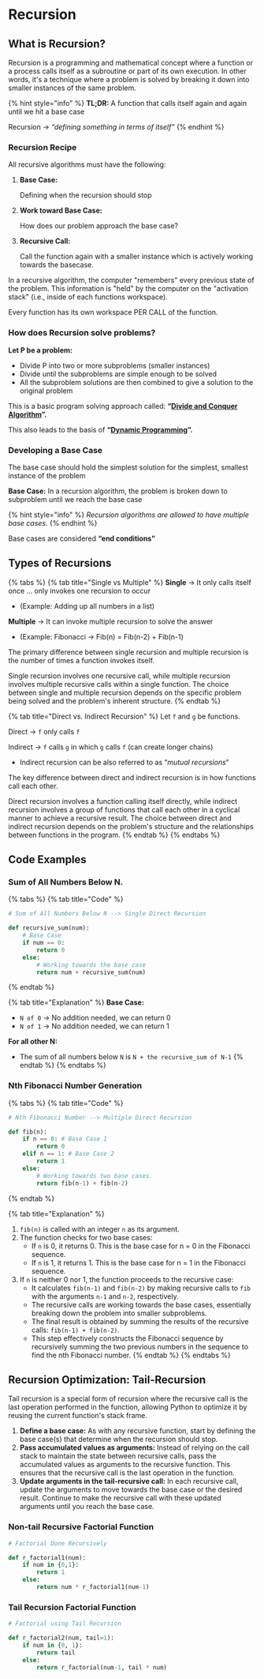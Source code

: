 # Recursion

## What is Recursion?

Recursion is a programming and mathematical concept where a function or a process calls itself as a subroutine or part of its own execution. In other words, it's a technique where a problem is solved by breaking it down into smaller instances of the same problem.

{% hint style="info" %}
**TL;DR:** A function that calls itself again and again until we hit a base case

Recursion → _“defining something in terms of itself”_
{% endhint %}

### Recursion Recipe

All recursive algorithms must have the following:

1.  **Base Case:**

    Defining when the recursion should stop
2.  **Work toward Base Case:**

    How does our problem approach the base case?
3.  **Recursive Call:**

    Call the function again with a smaller instance which is actively working towards the basecase.

In a recursive algorithm, the computer "remembers" every previous state of the problem. This information is "held" by the computer on the "activation stack" (i.e., inside of each functions workspace).

Every function has its own workspace PER CALL of the function.

### How does Recursion solve problems?

**Let P be a problem:**

* Divide P into two or more subproblems (smaller instances)
* Divide until the subproblems are simple enough to be solved
* All the subproblem solutions are then combined to give a solution to the original problem

This is a basic program solving approach called: **“**[**Divide and Conquer Algorithm**](https://en.wikipedia.org/wiki/Divide-and-conquer\_algorithm)**”.**

This also leads to the basis of **“**[**Dynamic Programming**](https://en.wikipedia.org/wiki/Dynamic\_programming)**”.**

### Developing a Base Case

The base case should hold the simplest solution for the simplest, smallest instance of the problem

**Base Case:** In a recursion algorithm, the problem is broken down to subproblem until we reach the base case

{% hint style="info" %}
_Recursion algorithms are allowed to have multiple base cases._
{% endhint %}

Base cases are considered **“end conditions”**

## Types of Recursions

{% tabs %}
{% tab title="Single vs Multiple" %}
**Single** → It only calls itself once … only invokes one recursion to occur

* (Example: Adding up all numbers in a list)

**Multiple** → It can invoke multiple recursion to solve the answer

* (Example: Fibonacci → Fib(n) = Fib(n-2) + Fib(n-1)

The primary difference between single recursion and multiple recursion is the number of times a function invokes itself.&#x20;

Single recursion involves one recursive call, while multiple recursion involves multiple recursive calls within a single function. The choice between single and multiple recursion depends on the specific problem being solved and the problem's inherent structure.
{% endtab %}

{% tab title="Direct vs. Indirect Recursion" %}
Let `f` and `g` be functions.

Direct → `f` only calls `f`

Indirect → `f` calls `g` in which `g` calls `f` (can create longer chains)

* Indirect recursion can be also referred to as “_mutual recursions_”

The key difference between direct and indirect recursion is in how functions call each other.&#x20;

Direct recursion involves a function calling itself directly, while indirect recursion involves a group of functions that call each other in a cyclical manner to achieve a recursive result. The choice between direct and indirect recursion depends on the problem's structure and the relationships between functions in the program.
{% endtab %}
{% endtabs %}

## Code Examples

### Sum of All Numbers Below N.

{% tabs %}
{% tab title="Code" %}
```python
# Sum of All Numbers Below N --> Single Direct Recursion

def recursive_sum(num):
    # Base Case 
    if num == 0:
        return 0
    else:
        # Working towards the base case
        return num + recursive_sum(num)
```
{% endtab %}

{% tab title="Explanation" %}
**Base Case:**

* `N of 0` → No addition needed, we can return 0
* `N of 1` → No addition needed, we can return 1

**For all other N:**

* The sum of all numbers below `N` is `N + the recursive_sum of N-1`
{% endtab %}
{% endtabs %}

### Nth Fibonacci Number Generation

{% tabs %}
{% tab title="Code" %}
```python
# Nth Fibonacci Number --> Multiple Direct Recursion

def fib(n):
    if n == 0: # Base Case 1
        return 0
    elif n == 1: # Base Case 2
        return 1
    else:
        # Working towards two base cases.
        return fib(n-1) + fib(n-2)
```
{% endtab %}

{% tab title="Explanation" %}
1. `fib(n)` is called with an integer `n` as its argument.
2. The function checks for two base cases:
   * If `n` is 0, it returns 0. This is the base case for n = 0 in the Fibonacci sequence.
   * If `n` is 1, it returns 1. This is the base case for n = 1 in the Fibonacci sequence.
3. If `n` is neither 0 nor 1, the function proceeds to the recursive case:
   * It calculates `fib(n-1)` and `fib(n-2)` by making recursive calls to `fib` with the arguments `n-1` and `n-2`, respectively.
   * The recursive calls are working towards the base cases, essentially breaking down the problem into smaller subproblems.
   * The final result is obtained by summing the results of the recursive calls: `fib(n-1) + fib(n-2)`.
   * This step effectively constructs the Fibonacci sequence by recursively summing the two previous numbers in the sequence to find the nth Fibonacci number.
{% endtab %}
{% endtabs %}

## Recursion Optimization: Tail-Recursion

Tail recursion is a special form of recursion where the recursive call is the last operation performed in the function, allowing Python to optimize it by reusing the current function's stack frame.

1. **Define a base case:** As with any recursive function, start by defining the base case(s) that determine when the recursion should stop.
2. **Pass accumulated values as arguments:** Instead of relying on the call stack to maintain the state between recursive calls, pass the accumulated values as arguments to the recursive function. This ensures that the recursive call is the last operation in the function.
3. **Update arguments in the tail-recursive call:** In each recursive call, update the arguments to move towards the base case or the desired result. Continue to make the recursive call with these updated arguments until you reach the base case.

### Non-tail Recursive Factorial Function

```python
# Factorial Done Recursively

def r_factorial1(num):
    if num in {0,1}:
        return 1
    else:
        return num * r_factorial1(num-1)
```

### Tail Recursion Factorial Function

```python
# Factorial using Tail Recursion

def r_factorial2(num, tail=1):
    if num in {0, 1}:
        return tail
    else:
        return r_factorial(num-1, tail * num)
```

